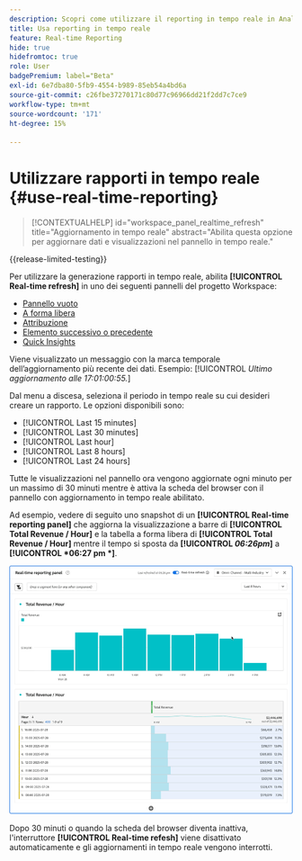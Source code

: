 ```yaml
---
description: Scopri come utilizzare il reporting in tempo reale in Analysis Workspace.
title: Usa reporting in tempo reale
feature: Real-time Reporting
hide: true
hidefromtoc: true
role: User
badgePremium: label="Beta"
exl-id: 6e7dba80-5fb9-4554-b989-85eb54a4bd6a
source-git-commit: c26fbe37270171c80d77c96966dd21f2dd7c7ce9
workflow-type: tm+mt
source-wordcount: '171'
ht-degree: 15%

---
```


# Utilizzare rapporti in tempo reale {#use-real-time-reporting}

>[!CONTEXTUALHELP]
>id="workspace_panel_realtime_refresh"
>title="Aggiornamento in tempo reale"
>abstract="Abilita questa opzione per aggiornare dati e visualizzazioni nel pannello in tempo reale."

{{release-limited-testing}}

Per utilizzare la generazione rapporti in tempo reale, abilita **[!UICONTROL Real-time refresh]** in uno dei seguenti pannelli del progetto Workspace:

* [Pannello vuoto](/help/analysis-workspace/c-panels/blank-panel.md)
* [A forma libera](/help/analysis-workspace/c-panels/freeform-panel.md)
* [Attribuzione](/help/analysis-workspace/c-panels/attribution.md)
* [Elemento successivo o precedente](/help/analysis-workspace/c-panels/next-previous.md)
* [Quick Insights](/help/analysis-workspace/c-panels/quickinsight.md)

Viene visualizzato un messaggio con la marca temporale dell’aggiornamento più recente dei dati. Esempio: [!UICONTROL  *Ultimo aggiornamento alle 17:01:00:55.*]

Dal menu a discesa, seleziona il periodo in tempo reale su cui desideri creare un rapporto. Le opzioni disponibili sono:

* [!UICONTROL Last 15 minutes]
* [!UICONTROL Last 30 minutes]
* [!UICONTROL Last hour]
* [!UICONTROL Last 8 hours]
* [!UICONTROL Last 24 hours]

Tutte le visualizzazioni nel pannello ora vengono aggiornate ogni minuto per un massimo di 30 minuti mentre è attiva la scheda del browser con il pannello con aggiornamento in tempo reale abilitato.

Ad esempio, vedere di seguito uno snapshot di un **[!UICONTROL Real-time reporting panel]** che aggiorna la visualizzazione a barre di **[!UICONTROL Total Revenue / Hour]** e la tabella a forma libera di **[!UICONTROL Total Revenue / Hour]** mentre il tempo si sposta da **[!UICONTROL *06:26pm*]** a **[!UICONTROL *06:27 pm *]**.

![Aggiornamento in tempo reale](assets/real-time-refresh.gif)

Dopo 30 minuti o quando la scheda del browser diventa inattiva, l&#39;interruttore **[!UICONTROL Real-time refesh]** viene disattivato automaticamente e gli aggiornamenti in tempo reale vengono interrotti.
